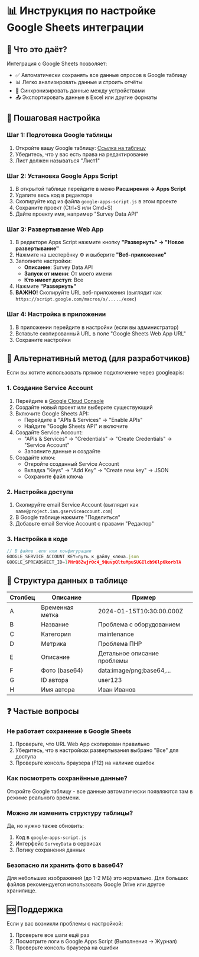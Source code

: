 # 📊 Инструкция по настройке Google Sheets интеграции

## 🎯 Что это даёт?

Интеграция с Google Sheets позволяет:
- ✅ Автоматически сохранять все данные опросов в Google таблицу
- 📊 Легко анализировать данные и строить отчёты
- 🔄 Синхронизировать данные между устройствами
- 📤 Экспортировать данные в Excel или другие форматы

## 🚀 Пошаговая настройка

### Шаг 1: Подготовка Google таблицы

1. Откройте вашу Google таблицу: [Ссылка на таблицу](https://docs.google.com/spreadsheets/d/1PHrQ8ZwjrOc4_9QuvpQltuMpuSUGIlcb96lp6korbTA/edit?usp=sharing)
2. Убедитесь, что у вас есть права на редактирование
3. Лист должен называться "Лист1"

### Шаг 2: Установка Google Apps Script

1. В открытой таблице перейдите в меню **Расширения → Apps Script**
2. Удалите весь код в редакторе
3. Скопируйте код из файла `google-apps-script.js` в этом проекте
4. Сохраните проект (Ctrl+S или Cmd+S)
5. Дайте проекту имя, например "Survey Data API"

### Шаг 3: Развертывание Web App

1. В редакторе Apps Script нажмите кнопку **"Развернуть" → "Новое развертывание"**
2. Нажмите на шестерёнку ⚙️ и выберите **"Веб-приложение"**
3. Заполните настройки:
   - **Описание**: Survey Data API
   - **Запуск от имени**: От моего имени
   - **Кто имеет доступ**: Все
4. Нажмите **"Развернуть"**
5. **ВАЖНО!** Скопируйте URL веб-приложения (выглядит как `https://script.google.com/macros/s/...../exec`)

### Шаг 4: Настройка в приложении

1. В приложении перейдите в настройки (если вы администратор)
2. Вставьте скопированный URL в поле "Google Sheets Web App URL"
3. Сохраните настройки

## 🔧 Альтернативный метод (для разработчиков)

Если вы хотите использовать прямое подключение через googleapis:

### 1. Создание Service Account

1. Перейдите в [Google Cloud Console](https://console.cloud.google.com)
2. Создайте новый проект или выберите существующий
3. Включите Google Sheets API:
   - Перейдите в "APIs & Services" → "Enable APIs"
   - Найдите "Google Sheets API" и включите
4. Создайте Service Account:
   - "APIs & Services" → "Credentials" → "Create Credentials" → "Service Account"
   - Заполните данные и создайте
5. Создайте ключ:
   - Откройте созданный Service Account
   - Вкладка "Keys" → "Add Key" → "Create new key" → JSON
   - Сохраните файл ключа

### 2. Настройка доступа

1. Скопируйте email Service Account (выглядит как `name@project.iam.gserviceaccount.com`)
2. В Google таблице нажмите "Поделиться"
3. Добавьте email Service Account с правами "Редактор"

### 3. Настройка в коде

```typescript
// В файле .env или конфигурации
GOOGLE_SERVICE_ACCOUNT_KEY=путь_к_файлу_ключа.json
GOOGLE_SPREADSHEET_ID=1PHrQ8ZwjrOc4_9QuvpQltuMpuSUGIlcb96lp6korbTA
```

## 📝 Структура данных в таблице

| Столбец | Описание | Пример |
|---------|----------|--------|
| A | Временная метка | 2024-01-15T10:30:00.000Z |
| B | Название | Проблема с оборудованием |
| C | Категория | maintenance |
| D | Метрика | Проблема ПНР |
| E | Описание | Детальное описание проблемы |
| F | Фото (base64) | data:image/png;base64,... |
| G | ID автора | user123 |
| H | Имя автора | Иван Иванов |

## ❓ Частые вопросы

### Не работает сохранение в Google Sheets

1. Проверьте, что URL Web App скопирован правильно
2. Убедитесь, что в настройках развертывания выбрано "Все" для доступа
3. Проверьте консоль браузера (F12) на наличие ошибок

### Как посмотреть сохранённые данные?

Откройте Google таблицу - все данные автоматически появляются там в режиме реального времени.

### Можно ли изменить структуру таблицы?

Да, но нужно также обновить:
1. Код в `google-apps-script.js`
2. Интерфейс `SurveyData` в сервисах
3. Логику сохранения данных

### Безопасно ли хранить фото в base64?

Для небольших изображений (до 1-2 МБ) это нормально. Для больших файлов рекомендуется использовать Google Drive или другое хранилище.

## 🆘 Поддержка

Если у вас возникли проблемы с настройкой:
1. Проверьте все шаги ещё раз
2. Посмотрите логи в Google Apps Script (Выполнения → Журнал)
3. Проверьте консоль браузера на ошибки 